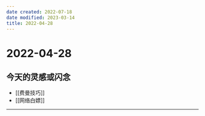 ```yaml
---
date created: 2022-07-18
date modified: 2023-03-14
title: 2022-04-28
---
```


# 2022-04-28

## 今天的灵感或闪念

- [[费曼技巧]]
- [[网络白嫖]]
---
